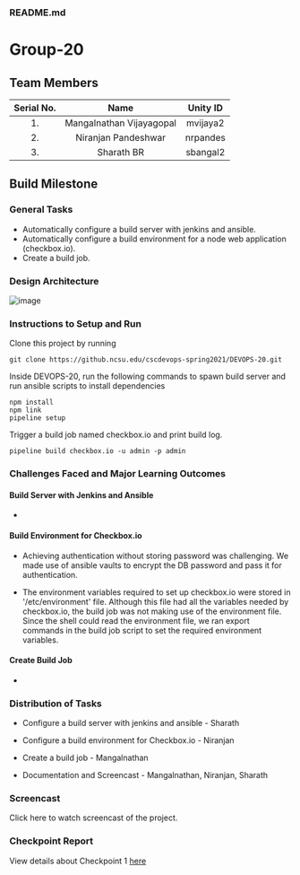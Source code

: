 ### README.md

# Group-20

## Team Members
| Serial No.|Name | Unity ID |
| :---: | :---: | :---: |
|1. | Mangalnathan Vijayagopal |  mvijaya2|
|2. | Niranjan Pandeshwar     |   nrpandes|
|3. | Sharath BR | sbangal2|

## Build Milestone

### General Tasks

* Automatically configure a build server with jenkins and ansible.
* Automatically configure a build environment for a node web application (checkbox.io).
* Create a build job.

### Design Architecture

![image](https://media.github.ncsu.edu/user/16849/files/bab87700-8912-11eb-945c-661ecfef103a)


### Instructions to Setup and Run

Clone this project by running 

```
git clone https://github.ncsu.edu/cscdevops-spring2021/DEVOPS-20.git
```

Inside DEVOPS-20, run the following commands to spawn build server and run ansible scripts to install dependencies

```
npm install
npm link
pipeline setup
```

Trigger a build job named checkbox.io and print build log.

```
pipeline build checkbox.io -u admin -p admin
```

### Challenges Faced and Major Learning Outcomes

#### Build Server with Jenkins and Ansible

* 

#### Build Environment for Checkbox.io

* Achieving authentication without storing password was challenging. We made use of ansible vaults to encrypt the DB password and pass it for authentication.

* The environment variables required to set up checkbox.io were stored in '/etc/environment' file. Although this file had all the variables needed by checkbox.io, the build job was not making use of the environment file. Since the shell could read the environment file, we ran export commands in the build job script to set the required environment variables.

#### Create Build Job

* 

### Distribution of Tasks

* Configure a build server with jenkins and ansible - Sharath

* Configure a build environment for Checkbox.io - Niranjan

* Create a build job - Mangalnathan

* Documentation and Screencast - Mangalnathan, Niranjan, Sharath


### Screencast

Click here to watch screencast of the project.

### Checkpoint Report

View details about Checkpoint 1 [here](https://github.ncsu.edu/cscdevops-spring2021/DEVOPS-20/blob/nrpandes/CHECKPOINT.md)

